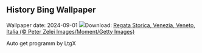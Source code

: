 ## History Bing Wallpaper
Wallpaper date: 2024-09-01
![](https://www.bing.com/th?id=OHR.RegataStoricaVenezia_IT-IT2940958877_UHD.jpg&w=1000)Download: [Regata Storica, Venezia, Veneto, Italia (© Peter Zelei Images/Moment/Getty Images)](https://www.bing.com/th?id=OHR.RegataStoricaVenezia_IT-IT2940958877_UHD.jpg)

Auto get programm by LtgX
